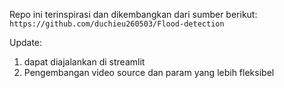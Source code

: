 Repo ini terinspirasi dan dikembangkan dari sumber berikut:
`https://github.com/duchieu260503/Flood-detection`

Update:

1. dapat diajalankan di streamlit
2. Pengembangan video source dan param yang lebih fleksibel
